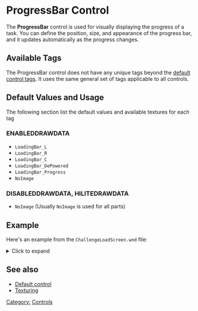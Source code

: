 # ProgressBar Control

The **ProgressBar** control is used for visually displaying the progress of a task. You can define the position, size,
and appearance of the progress bar, and it updates automatically as the progress changes.

## Available Tags

The ProgressBar control does not have any unique tags beyond the [default control tags](/user.md).
It uses the same general set of tags applicable to all controls.

## Default Values and Usage

The following section list the default values and available textures for each tag

### ENABLEDDRAWDATA

- `LoadingBar_L`
- `LoadingBar_R`
- `LoadingBar_C`
- `LoadingBar_DePowered`
- `LoadingBar_Progress`
- `NoImage`

### DISABLEDDRAWDATA, HILITEDRAWDATA

- `NoImage` (Usually `NoImage` is used for all parts)

## Example

Here's an example from the `ChallengeLoadScreen.wnd` file:
<details>
<summary>Click to expand</summary>

```nasm
WINDOW
    WINDOWTYPE = PROGRESSBAR;
    SCREENRECT = UPPERLEFT: 39 565,
               BOTTOMRIGHT: 761 585,
               CREATIONRESOLUTION: 800 600;
    NAME = "ChallengeLoadScreen.wnd:ProgressLoad";
    STATUS = ENABLED+IMAGE;
    STYLE = PROGRESSBAR+MOUSETRACK;
    SYSTEMCALLBACK = "[None]";
    INPUTCALLBACK = "[None]";
    TOOLTIPCALLBACK = "[None]";
    DRAWCALLBACK = "[None]";
    FONT = NAME: "Times New Roman", SIZE: 14, BOLD: 0;
    HEADERTEMPLATE = "[NONE]";
    TOOLTIPTEXT = "Tooltip:LoadProgress";
    TOOLTIPDELAY = -1;
    TEXTCOLOR = ENABLED:  254 254 254 255, ENABLEDBORDER:  0 0 0 255,
              DISABLED: 192 192 192 255, DISABLEDBORDER: 64 64 64 255,
              HILITE:   128 128 255 255, HILITEBORDER:   0 0 128 255;
    ENABLEDDRAWDATA = IMAGE: LoadingBar_L, COLOR: 255 0 0 255, BORDERCOLOR: 255 128 128 255,
                    IMAGE: LoadingBar_R, COLOR: 255 255 255 0, BORDERCOLOR: 255 255 255 0,
                    IMAGE: LoadingBar_C, COLOR: 255 255 255 0, BORDERCOLOR: 255 255 255 0,
                    IMAGE: NoImage, COLOR: 255 255 255 0, BORDERCOLOR: 255 255 255 0,
                    IMAGE: NoImage, COLOR: 47 55 168 255, BORDERCOLOR: 254 254 254 255,
                    IMAGE: LoadingBar_DePowered, COLOR: 255 255 255 0, BORDERCOLOR: 255 255 255 0,
                    IMAGE: LoadingBar_Progress, COLOR: 255 255 255 0, BORDERCOLOR: 255 255 255 0,
                    IMAGE: NoImage, COLOR: 255 255 255 0, BORDERCOLOR: 255 255 255 0,
                    IMAGE: NoImage, COLOR: 255 255 255 0, BORDERCOLOR: 255 255 255 0;
    DISABLEDDRAWDATA = IMAGE: NoImage, COLOR: 64 64 64 255, BORDERCOLOR: 192 192 192 255,
                     IMAGE: NoImage, COLOR: 255 255 255 0, BORDERCOLOR: 255 255 255 0,
                     IMAGE: NoImage, COLOR: 255 255 255 0, BORDERCOLOR: 255 255 255 0,
                     IMAGE: NoImage, COLOR: 255 255 255 0, BORDERCOLOR: 255 255 255 0,
                     IMAGE: NoImage, COLOR: 192 192 192 255, BORDERCOLOR: 254 254 254 255,
                     IMAGE: NoImage, COLOR: 255 255 255 0, BORDERCOLOR: 255 255 255 0,
                     IMAGE: NoImage, COLOR: 255 255 255 0, BORDERCOLOR: 255 255 255 0,
                     IMAGE: NoImage, COLOR: 255 255 255 0, BORDERCOLOR: 255 255 255 0,
                     IMAGE: NoImage, COLOR: 255 255 255 0, BORDERCOLOR: 255 255 255 0;
    HILITEDRAWDATA = IMAGE: NoImage, COLOR: 0 255 0 255, BORDERCOLOR: 0 128 0 255,
                   IMAGE: NoImage, COLOR: 255 255 255 0, BORDERCOLOR: 255 255 255 0,
                   IMAGE: NoImage, COLOR: 255 255 255 0, BORDERCOLOR: 255 255 255 0,
                   IMAGE: NoImage, COLOR: 255 255 255 0, BORDERCOLOR: 255 255 255 0,
                   IMAGE: NoImage, COLOR: 47 55 168 255, BORDERCOLOR: 254 254 254 255,
                   IMAGE: NoImage, COLOR: 255 255 255 0, BORDERCOLOR: 255 255 255 0,
                   IMAGE: NoImage, COLOR: 255 255 255 0, BORDERCOLOR: 255 255 255 0,
                   IMAGE: NoImage, COLOR: 255 255 255 0, BORDERCOLOR: 255 255 255 0,
                   IMAGE: NoImage, COLOR: 255 255 255 0, BORDERCOLOR: 255 255 255 0;
END
```

</details>

## See also

- [Default control](user.md)
- [Texturing](../texturing.md)

[Category:](../Categories.md) [Controls](../Controls.md)
